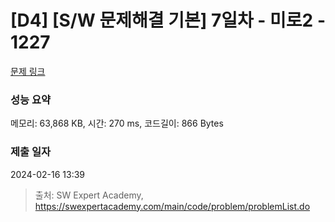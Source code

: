 # [D4] [S/W 문제해결 기본] 7일차 - 미로2 - 1227 

[문제 링크](https://swexpertacademy.com/main/code/problem/problemDetail.do?contestProbId=AV14wL9KAGkCFAYD) 

### 성능 요약

메모리: 63,868 KB, 시간: 270 ms, 코드길이: 866 Bytes

### 제출 일자

2024-02-16 13:39



> 출처: SW Expert Academy, https://swexpertacademy.com/main/code/problem/problemList.do